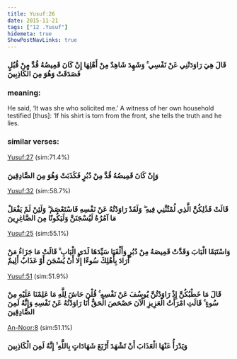 ```yaml
---
title: Yusuf:26
date: 2015-11-21
tags: ["12 .Yusuf"]
hidemeta: true 
ShowPostNavLinks: true 
---
```

### قَالَ هِيَ رَاوَدَتْنِي عَنْ نَفْسِي ۚ وَشَهِدَ شَاهِدٌ مِنْ أَهْلِهَا إِنْ كَانَ قَمِيصُهُ قُدَّ مِنْ قُبُلٍ فَصَدَقَتْ وَهُوَ مِنَ الْكَاذِبِينَ
### meaning: 
He said, ‘It was she who solicited me.’ A witness of her own household testified [thus]: ‘If his shirt is torn from the front, she tells the truth and he lies.
### similar verses: 

[Yusuf:27](/12/27) (sim:71.4%)

### وَإِنْ كَانَ قَمِيصُهُ قُدَّ مِنْ دُبُرٍ فَكَذَبَتْ وَهُوَ مِنَ الصَّادِقِينَ

[Yusuf:32](/12/32) (sim:58.7%)

### قَالَتْ فَذَٰلِكُنَّ الَّذِي لُمْتُنَّنِي فِيهِ ۖ وَلَقَدْ رَاوَدْتُهُ عَنْ نَفْسِهِ فَاسْتَعْصَمَ ۖ وَلَئِنْ لَمْ يَفْعَلْ مَا آمُرُهُ لَيُسْجَنَنَّ وَلَيَكُونًا مِنَ الصَّاغِرِينَ

[Yusuf:25](/12/25) (sim:55.1%)

### وَاسْتَبَقَا الْبَابَ وَقَدَّتْ قَمِيصَهُ مِنْ دُبُرٍ وَأَلْفَيَا سَيِّدَهَا لَدَى الْبَابِ ۚ قَالَتْ مَا جَزَاءُ مَنْ أَرَادَ بِأَهْلِكَ سُوءًا إِلَّا أَنْ يُسْجَنَ أَوْ عَذَابٌ أَلِيمٌ

[Yusuf:51](/12/51) (sim:51.9%)

### قَالَ مَا خَطْبُكُنَّ إِذْ رَاوَدْتُنَّ يُوسُفَ عَنْ نَفْسِهِ ۚ قُلْنَ حَاشَ لِلَّهِ مَا عَلِمْنَا عَلَيْهِ مِنْ سُوءٍ ۚ قَالَتِ امْرَأَتُ الْعَزِيزِ الْآنَ حَصْحَصَ الْحَقُّ أَنَا رَاوَدْتُهُ عَنْ نَفْسِهِ وَإِنَّهُ لَمِنَ الصَّادِقِينَ

[An-Noor:8](/24/8) (sim:51.1%)

### وَيَدْرَأُ عَنْهَا الْعَذَابَ أَنْ تَشْهَدَ أَرْبَعَ شَهَادَاتٍ بِاللَّهِ ۙ إِنَّهُ لَمِنَ الْكَاذِبِينَ
